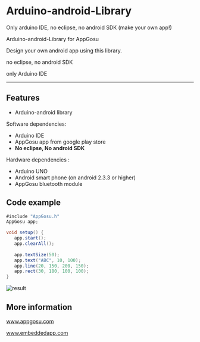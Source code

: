 Arduino-android-Library
==============
Only arduino IDE, no eclipse, no android SDK (make your own app!)

Arduino-android-Library for AppGosu

Design your own android app using this library.

no eclipse, no android SDK

only Arduino IDE

-------------------------


Features
-------------
- Arduino-android library

Software dependencies:
- Arduino IDE
- AppGosu app from google play store
- **No eclipse, No android SDK**


Hardware dependencies : 
* Arduino UNO
* Android smart phone (on android 2.3.3 or higher)
* AppGosu bluetooth module
 

Code example
--------------
```java
#include "AppGosu.h"
AppGosu app;

void setup() {
   app.start();
   app.clearAll();
   
   app.textSize(50);
   app.text("ABC", 10, 100);
   app.line(20, 150, 200, 150);
   app.rect(30, 180, 100, 100);
}

```

![result](http://4.bp.blogspot.com/-mb_H962BjRQ/UwB4Q44ZAiI/AAAAAAAAAB8/ZgrN0U6mDV0/s1600/concept1.png)


More information
----------------
  www.appgosu.com
 
  www.embeddedapp.com 
